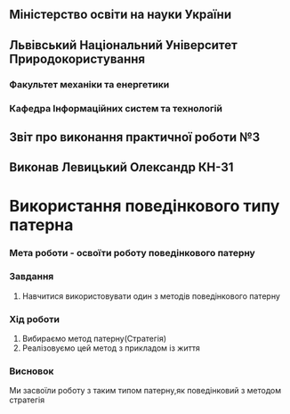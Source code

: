 ## Міністерство освіти на науки України
## Львівський Національний Університет Природокористування
### Факультет механіки та енергетики
### Кафедра Інформаційних систем та технологій

## Звіт про виконання практичної роботи №3

## Виконав Левицький Олександр КН-31
# Використання поведінкового типу патерна 

### Мета роботи - освоїти роботу поведінкового патерну

### Завдання
1. Навчитися використовувати один з методів поведінкового патерну
### Хід роботи
1. Вибираємо метод патерну(Стратегія)
2. Реалізовуємо цей метод з прикладом із життя

### Висновок
Ми засвоїли роботу з таким типом патерну,як поведінковий з методом стратегія